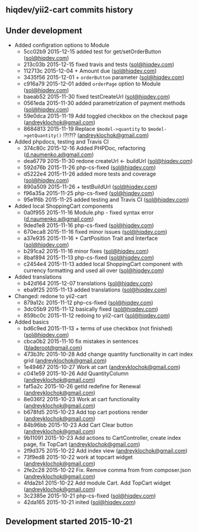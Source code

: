 hiqdev/yii2-cart commits history
--------------------------------

## Under development

- Added configration options to Module
    - 5cc02b9 2015-12-15 added test for get/setOrderButton (sol@hiqdev.com)
    - 213c03b 2015-12-15 fixed travis and tests (sol@hiqdev.com)
    - 112713c 2015-12-04 + Amount due (sol@hiqdev.com)
    - 3435f56 2015-12-01 + `orderButton` parameter (sol@hiqdev.com)
    - c916a79 2015-12-01 added `orderPage` option to Module (sol@hiqdev.com)
    - baeab52 2015-11-30 fixed testCreateUrl (sol@hiqdev.com)
    - 0561eda 2015-11-30 added parametrization of payment methods (sol@hiqdev.com)
    - 59e0dca 2015-11-19 Add toggled checkbox on the checkout page (andreyklochok@gmail.com)
    - 8684813 2015-11-19 Replace `$model->quantity` to `$model->getQuantity()` !?!?!? (andreyklochok@gmail.com)
- Added phpdocs, testing and Travis CI
    - 374c80c 2015-12-16 Added PHPDoc, refactoring (d.naumenko.a@gmail.com)
    - dea6779 2015-11-30 redone createUrl <- buildUrl (sol@hiqdev.com)
    - 592d76b 2015-11-26 php-cs-fixed (sol@hiqdev.com)
    - d5222e4 2015-11-26 added more tests and coverage (sol@hiqdev.com)
    - 890a509 2015-11-26 + testBuildUrl (sol@hiqdev.com)
    - f96a35a 2015-11-25 php-cs-fixed (sol@hiqdev.com)
    - 95e1f6b 2015-11-25 added testing and Travis CI (sol@hiqdev.com)
- Added local ShoppingCart components
    - 0a0f955 2015-11-16 Module.php - fixed syntax error (d.naumenko.a@gmail.com)
    - 9ded1e8 2015-11-16 php-cs-fixed (sol@hiqdev.com)
    - 670eca8 2015-11-16 fixed minor issues (sol@hiqdev.com)
    - a37e935 2015-11-16 + CartPosition Trait and Interface (sol@hiqdev.com)
    - b291ca2 2015-11-16 minor fixes (sol@hiqdev.com)
    - 8baf894 2015-11-13 php-cs-fixed (sol@hiqdev.com)
    - c2454e4 2015-11-13 added local ShoppingCart component with currency formatting and used all over (sol@hiqdev.com)
- Added translations
    - b42d164 2015-12-07 translations (sol@hiqdev.com)
    - eba9f25 2015-11-13 added translations (sol@hiqdev.com)
- Changed: redone to yii2-cart
    - 879a12c 2015-11-12 php-cs-fixed (sol@hiqdev.com)
    - 3dc05b9 2015-11-12 basically fixed (sol@hiqdev.com)
    - 859bc0c 2015-11-12 redoing to yii2-cart (sol@hiqdev.com)
- Added basics
    - bd6c9ed 2015-11-13 + terms of use checkbox (not finished) (sol@hiqdev.com)
    - cbca0b2 2015-11-10 fix mistakes in sentences (bladeroot@gmail.com)
    - 473b3fc 2015-10-28 Add change quantity functionality in cart index grid (andreyklochok@gmail.com)
    - 1e49467 2015-10-27 Work at cart (andreyklochok@gmail.com)
    - c041e59 2015-10-26 Add QuantityColumn (andreyklochok@gmail.com)
    - faf5a2c 2015-10-26 getId redefine for Renewal (andreyklochok@gmail.com)
    - 8e036f2 2015-10-23 Work at cart functionality (andreyklochok@gmail.com)
    - b678fd5 2015-10-23 Add top cart postions render (andreyklochok@gmail.com)
    - 84b96bb 2015-10-23 Add Cart Clear button (andreyklochok@gmail.com)
    - 9b11091 2015-10-23 Add actions to CartController, create index page, fix TopCart (andreyklochok@gmail.com)
    - 2f9d375 2015-10-22 Add index view (andreyklochok@gmail.com)
    - 73f9ed8 2015-10-22 work at topcart widget (andreyklochok@gmail.com)
    - 2fe2c28 2015-10-22 Fix. Remove comma from from composer.json (andreyklochok@gmail.com)
    - 4fda2b1 2015-10-22 Add module Cart. Add TopCart widget (andreyklochok@gmail.com)
    - 3c2385e 2015-10-21 php-cs-fixed (sol@hiqdev.com)
    - 42da165 2015-10-21 inited (sol@hiqdev.com)

## Development started 2015-10-21

